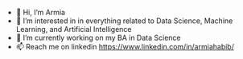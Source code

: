 - 👋 Hi, I’m Armia
- 👀 I’m interested in in everything related to Data Science, Machine Learning, and Artificial Intelligence
- 🌱 I’m currently working on my BA in Data Science 
- 📫 Reach me on linkedin https://www.linkedin.com/in/armiahabib/

<!---
ArmiaData/ArmiaData is a ✨ special ✨ repository because its `README.md` (this file) appears on your GitHub profile.
You can click the Preview link to take a look at your changes.
--->
